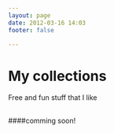 ```yaml
---
layout: page
date: 2012-03-16 14:03
footer: false

---
```


# My collections
Free and fun stuff that I like

##  

####comming soon!